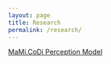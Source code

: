 ```yaml
---
layout: page
title: Research
permalink: /research/
---
```


[MaMi.CoDi Perception Model](/research/MaMiCoDi)
